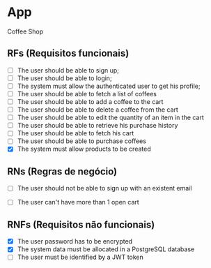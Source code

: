 # App

Coffee Shop

## RFs (Requisitos funcionais)

- [ ] The user should be able to sign up;
- [ ] The user should be able to login;
- [ ] The system must allow the authenticated user to get his profile;
- [ ] The user should be able to fetch a list of coffees
- [ ] The user should be able to add a coffee to the cart
- [ ] The user should be able to delete a coffee from the cart
- [ ] The user should be able to edit the quantity of an item in the cart
- [ ] The user should be able to retrieve his purchase history
- [ ] The user should be able to fetch his cart
- [ ] The user should be able to purchase coffees
- [x] The system must allow products to be created

## RNs (Regras de negócio)

- [ ] The user should not be able to sign up with an existent email
- [ ] The user can't have more than 1 open cart


## RNFs (Requisitos não funcionais)

- [x] The user password has to be encrypted
- [x] The system data must be allocated in a PostgreSQL database
- [ ] The user must be identified by a JWT token